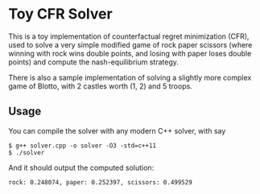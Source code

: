 # Toy CFR Solver

This is a toy implementation of counterfactual regret minimization (CFR), used to solve a very simple modified game of rock paper scissors (where winning with rock wins double points, and losing with paper loses double points) and compute the nash-equilibrium strategy.

There is also a sample implementation of solving a slightly more complex game of Blotto, with 2 castles worth (1, 2) and 5 troops.


## Usage

You can compile the solver with any modern C++ solver, with say

```
$ g++ solver.cpp -o solver -O3 -std=c++11
$ ./solver
```

And it should output the computed solution:

```
rock: 0.248074, paper: 0.252397, scissors: 0.499529
```
